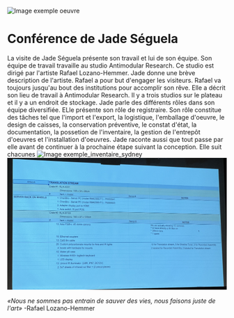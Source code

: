 ![Image exemple oeuvre](Medias/exemple_oeuvre.jpg)
# Conférence de Jade Séguela #
La visite de Jade Séguela présente son travail et lui de son équipe. Son équipe de travail travaille au studio Antimodular Research. Ce studio est dirigé par l'artiste Rafael Lozano-Hemmer. Jade donne une brève description de l'artiste. Rafael a pour but d'engager les visiteurs. Rafael va toujours jusqu'au bout des institutions pour accomplir son rêve. Elle a décrit son lieu de travail à Antimodular Research. Il y a trois studios sur le plateau et il y a un endroit de stockage. Jade parle des différents rôles dans son équipe diversifiée. ELle présente son rôle de registraire. Son rôle constitue des tâches tel que l'import et l'export, la logistique, l'emballage d'oeuvre, le design de caisses, la conservation préventive, le constat d'état, la documentation, la possetion de l'inventaire, la gestion de l'entrepôt d'oeuvres et l'installation d'oeuvres. Jade raconte aussi que tout passe par elle avant de continuer à la prochaine étape suivant la conception. Elle suit chacunes
![Image exemple_inventaire_sydney](Medias/exemple_inventaire_sydney.JPG)
![Image exemple_matériel_sydneyv](Medias/exemple_matériel_sydney.JPG)

_«Nous ne sommes pas entrain de sauver des vies, nous faisons juste de l'art»_ -Rafael Lozano-Hemmer

